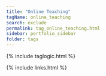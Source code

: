 ```yaml
---
title: "Online Teaching"
tagName: online_teaching
search: exclude
permalink: tag_online_teaching.html
sidebar: portfolio_sidebar
folder: tags
---
```

{% include taglogic.html %}

{% include links.html %}

